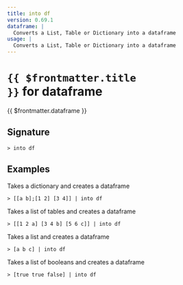 ```yaml
---
title: into df
version: 0.69.1
dataframe: |
  Converts a List, Table or Dictionary into a dataframe
usage: |
  Converts a List, Table or Dictionary into a dataframe
---
```


# <code>{{ $frontmatter.title }}</code> for dataframe

<div style='white-space: pre-wrap;margin-top: 10px'>{{ $frontmatter.dataframe }}</div>

## Signature

```> into df ```

## Examples

Takes a dictionary and creates a dataframe
```shell
> [[a b];[1 2] [3 4]] | into df
```

Takes a list of tables and creates a dataframe
```shell
> [[1 2 a] [3 4 b] [5 6 c]] | into df
```

Takes a list and creates a dataframe
```shell
> [a b c] | into df
```

Takes a list of booleans and creates a dataframe
```shell
> [true true false] | into df
```
